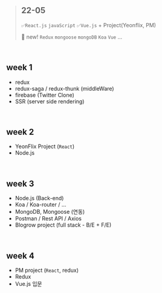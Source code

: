 > ## 22-05
>  
> `✅React.js` `javaScript` `✅Vue.js` + Project(Yeonflix, PM)
> 
> 🔅 new! `Redux` `mongoose` `mongoDB` `Koa` `Vue` ... 



<br>

## week 1
- redux
- redux-saga / redux-thunk (middleWare)
- firebase (Twitter Clone)
- SSR (server side rendering)

<br>

## week 2
- YeonFlix Project (`React`)
- Node.js

<br>

## week 3
- Node.js (Back-end)
- Koa / Koa-router / ...
- MongoDB, Mongoose (연동)
- Postman / Rest API / Axios
- Blogrow project (full stack - B/E + F/E)

<br>

## week 4
- PM project (`React`, redux)
- Redux
- Vue.js 입문
